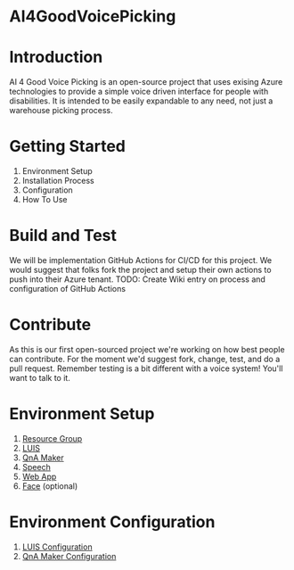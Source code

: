 # AI4GoodVoicePicking

# Introduction 
AI 4 Good Voice Picking is an open-source project that uses exising Azure technologies to provide a simple voice driven interface for people with disabilities. It is intended to be easily expandable to any need, not just a warehouse picking process.

# Getting Started
1. Environment Setup
1. Installation Process
1. Configuration
1. How To Use

# Build and Test
We will be implementation GitHub Actions for CI/CD for this project. We would suggest that folks fork the project and setup their own actions to push into their Azure tenant.
TODO: Create Wiki entry on process and configuration of GitHub Actions

# Contribute
As this is our first open-sourced project we're working on how best people can contribute. For the moment we'd suggest fork, change, test, and do a pull request. Remember testing is a bit different with a voice system! You'll want to talk to it.


# Environment Setup
1. [Resource Group](docs/RESOURCEGROUP.md)
1. [LUIS](docs/LUIS.md)
1. [QnA Maker](docs/QNAMAKER.md)
1. [Speech](docs/SPEECH.md)
1. [Web App](docs/WEBAPP.md)
1. [Face](docs/FACE.md) (optional)

# Environment Configuration
1. [LUIS Configuration](docs/LUISCONFIG.md)
1. [QnA Maker Configuration](docs/QNACONFIG.md)

